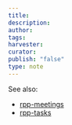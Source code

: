 ```yaml
---
title: 
description: 
author: 
tags: 
harvester: 
curator: 
publish: "false"
type: note
---
```



See also: 
- [rpp-meetings](/notes/rpp/rpp-archive/rpp-meetings/rpp-meetings.md)
- [rpp-tasks](/notes/rpp/rpp-archive/rpp-tasks/rpp-tasks.md)